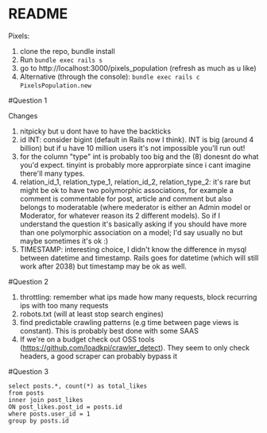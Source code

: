 # README

Pixels:

1) clone the repo, bundle install
2) Run ```bundle exec rails s```
3) go to http://localhost:3000/pixels_population (refresh as much as u like)
4) Alternative (through the console):
```bundle exec rails c```
```PixelsPopulation.new ```

#Question 1

Changes
1) nitpicky but u dont have to have the backticks
2) id INT: consider bigint (default in Rails now I think). INT is big (around 4 billion) but if u have 10 million users it's not impossible you'll run out!
3) for the column "type" int is probably too big and the (8) donesnt do what you'd expect. tinyint is probably more approrpiate since i cant imagine there'll many types.
4) relation_id_1, relation_type_1, relation_id_2, relation_type_2: it's rare but might be ok to have two polymorphic associations, for example a comment is commentable for post, article and comment but also belongs to moderatable (where mederator is either an Admin model or Moderator, for whatever reason its 2 different models). So if I understand the question it's basically asking if you should have more than one polymorphic association on a model; I'd say usually no but maybe sometimes it's ok :)
5) TIMESTAMP: interesting choice, I didn't know the difference in mysql between datetime and timestamp. Rails goes for datetime (which will still work after 2038) but timestamp may be ok as well.


#Question 2

1) throttling: remember what ips made how many requests, block recurring ips with too many requests
2) robots.txt (will at least stop search engines)
3) find predictable crawling patterns (e.g time between page views is constant). This is probably best done with some SAAS
4) If we're on a budget check out OSS tools (https://github.com/loadkpi/crawler_detect). They seem to only check headers, a good scraper can probably bypass it

#Question 3 

```
select posts.*, count(*) as total_likes
from posts
inner join post_likes
ON post_likes.post_id = posts.id
where posts.user_id = 1
group by posts.id
```
